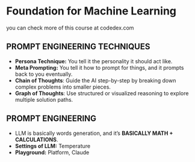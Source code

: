 # Foundation for Machine Learning

you can check more of this course at codedex.com


## PROMPT ENGINEERING TECHNIQUES
- **Persona Technique:** You tell it the personality it should act like.
- **Meta Prompting:** You tell it how to prompt for things, and it prompts back to you eventually.
- **Chain of Thoughts**: Guide the AI step-by-step by breaking down complex problems into smaller pieces. 
- **Graph of Thoughts**: Use structured or visualized reasoning to explore multiple solution paths.

## PROMPT ENGINEERING
- LLM is basically words generation, and it’s **BASICALLY MATH + CALCULATIONS**.
- **Settings of LLM:** Temperature
- **Playground:** Platform, Claude
